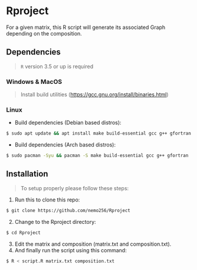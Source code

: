 # Rproject
For a given matrix, this R script will generate its associated Graph depending on the composition.

## Dependencies

> `R` version 3.5 or up is required
### Windows & MacOS
> Install build utilities (https://gcc.gnu.org/install/binaries.html)

### Linux
* Build dependencies (Debian based distros):
```bash
$ sudo apt update && apt install make build-essential gcc g++ gfortran
```
* Build dependencies (Arch based distros):
```bash
$ sudo pacman -Syu && pacman -S make build-essential gcc g++ gfortran
```

## Installation

> To setup properly please follow these steps:
1. Run this to clone this repo:
```bash
$ git clone https://github.com/nemo256/Rproject
```
2. Change to the Rproject directory:
```bash
$ cd Rproject
```
3. Edit the matrix and composition (matrix.txt and composition.txt).
4. And finally run the script using this command:
```bash
$ R < script.R matrix.txt composition.txt
```
